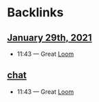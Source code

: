 
# Backlinks
## [January 29th, 2021](<January 29th, 2021.md>)
- 11:43 — Great [Loom](<Loom.md>)

## [chat](<chat.md>)
- 11:43 — Great [Loom](<Loom.md>)

